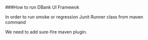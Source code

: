 ###How to run DBank UI Framewok


In order to run smoke or regression Junit Runner class from maven command

We need to add sure-fire maven plugin.